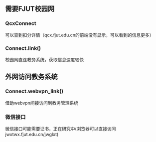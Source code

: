 ## 需要FJUT校园网
### QcxConnect
可以查到扣分详情（qcx.fjut.edu.cn的前端没有显示，可以看到的信息更多）
### Connect.link()
校园网直连教务系统，获取信息速度较快
## 外网访问教务系统
### Connect.webvpn_link()
借助webvpn间接访问到教务管理系统
### 微信接口
微信接口可能需要证书，正在研究中(浏览器可以直接访问jwxtwx.fjut.edu.cn/jwglxt)

